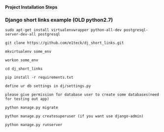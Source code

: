 **Project Installation Steps**
### Django short links example (OLD python2.7)

```
sudo apt-get install virtualenvwrapper python-all-dev postgresql-server-dev-all postgresql

git clone https://github.com/e1teck/dj_short_links.git

mkvirtualenv some_env

workon some_env

cd dj_short_links

pip install -r requirements.txt

define ur db settings in dj/settings.py

please give permission for database user to create some databases(need for testing out app)

python manage.py migrate

python manage.py createsuperuser (if you want use django-admin)

python manage.py runserver
```
